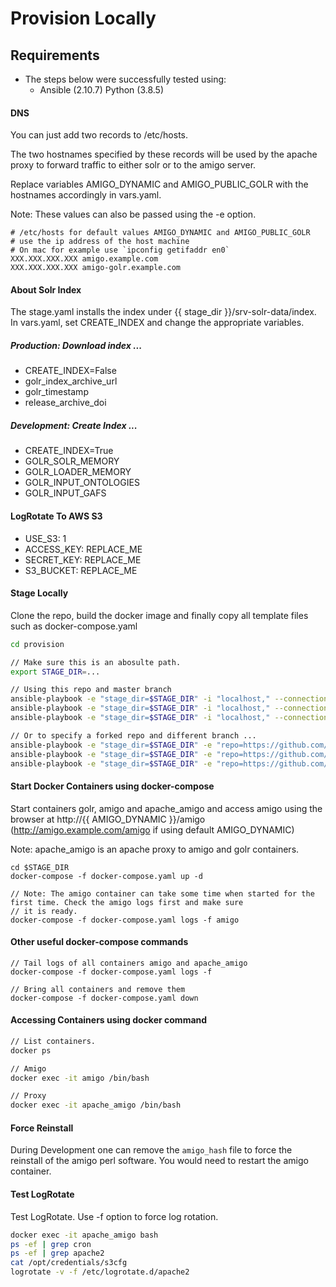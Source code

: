 # Provision Locally

## Requirements

- The steps below were successfully tested using:
    - Ansible   (2.10.7) Python (3.8.5)

#### DNS

You can just add two records to /etc/hosts.

The two hostnames specified by these records will be used by the apache proxy
to forward traffic to either solr or to the amigo server.

Replace variables AMIGO_DYNAMIC and AMIGO_PUBLIC_GOLR with the hostnames accordingly in vars.yaml.

Note: These values can also be passed using the -e option.

```
# /etc/hosts for default values AMIGO_DYNAMIC and AMIGO_PUBLIC_GOLR
# use the ip address of the host machine
# On mac for example use `ipconfig getifaddr en0`
XXX.XXX.XXX.XXX amigo.example.com
XXX.XXX.XXX.XXX amigo-golr.example.com
```

#### About Solr Index

The stage.yaml installs the index under {{ stage_dir }}/srv-solr-data/index.
In vars.yaml, set CREATE_INDEX and change the appropriate variables.

##### Production:  Download index ...
  - CREATE_INDEX=False
  - golr_index_archive_url
  - golr_timestamp
  - release_archive_doi

##### Development: Create Index ...
  - CREATE_INDEX=True
  - GOLR_SOLR_MEMORY
  - GOLR_LOADER_MEMORY
  - GOLR_INPUT_ONTOLOGIES
  - GOLR_INPUT_GAFS

#### LogRotate To AWS S3
  - USE_S3: 1
  - ACCESS_KEY: REPLACE_ME
  - SECRET_KEY: REPLACE_ME
  - S3_BUCKET: REPLACE_ME


#### Stage Locally

Clone the repo, build the docker image and finally copy all template files such as docker-compose.yaml

```sh
cd provision

// Make sure this is an abosulte path.
export STAGE_DIR=...

// Using this repo and master branch
ansible-playbook -e "stage_dir=$STAGE_DIR" -i "localhost," --connection=local build_images.yaml
ansible-playbook -e "stage_dir=$STAGE_DIR" -i "localhost," --connection=local stage.yaml
ansible-playbook -e "stage_dir=$STAGE_DIR" -i "localhost," --connection=local start_services.yaml

// Or to specify a forked repo and different branch ...
ansible-playbook -e "stage_dir=$STAGE_DIR" -e "repo=https://github.com/..." -e "branch=..." -i "localhost," --connection=local build_images.yaml
ansible-playbook -e "stage_dir=$STAGE_DIR" -e "repo=https://github.com/..." -e "branch=..." -i "localhost," --connection=local stage.yaml
ansible-playbook -e "stage_dir=$STAGE_DIR" -e "repo=https://github.com/..." -e "branch=..." -i "localhost," --connection=local start_services.yaml
```

#### Start Docker Containers using docker-compose

Start containers golr, amigo and apache_amigo and access amigo using the browser
at http://{{ AMIGO_DYNAMIC }}/amigo   (http://amigo.example.com/amigo if using default AMIGO_DYNAMIC)

Note: apache_amigo is an apache proxy to amigo and golr containers.

```
cd $STAGE_DIR
docker-compose -f docker-compose.yaml up -d

// Note: The amigo container can take some time when started for the first time. Check the amigo logs first and make sure
// it is ready.
docker-compose -f docker-compose.yaml logs -f amigo
```

#### Other useful docker-compose commands

```
// Tail logs of all containers amigo and apache_amigo
docker-compose -f docker-compose.yaml logs -f

// Bring all containers and remove them
docker-compose -f docker-compose.yaml down
```

#### Accessing Containers using docker command

```sh
// List containers.
docker ps

// Amigo
docker exec -it amigo /bin/bash

// Proxy
docker exec -it apache_amigo /bin/bash
```

#### Force Reinstall

During Development one can remove the `amigo_hash` file to force the reinstall of the amigo perl software.
You would need to restart the amigo container.


#### Test LogRotate

Test LogRotate. Use -f option to force log rotation.

```sh
docker exec -it apache_amigo bash
ps -ef | grep cron
ps -ef | grep apache2
cat /opt/credentials/s3cfg
logrotate -v -f /etc/logrotate.d/apache2
```
